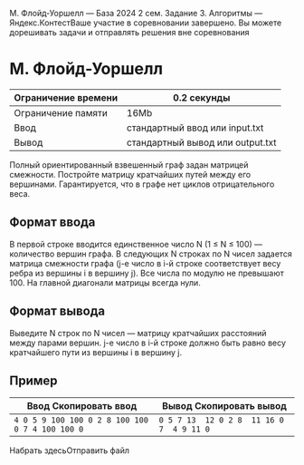  M. Флойд\-Уоршелл — База 2024 2 сем. Задание 3\. Алгоритмы — Яндекс.КонтестВаше участие в соревновании завершено. Вы можете дорешивать задачи и отправлять решения вне соревнования



M. Флойд\-Уоршелл
=================




| Ограничение времени | 0\.2 секунды |
| --- | --- |
| Ограничение памяти | 16Mb |
| Ввод | стандартный ввод или input.txt |
| Вывод | стандартный вывод или output.txt |





Полный ориентированный взвешенный граф задан матрицей смежности. Постройте матрицу кратчайших путей между его вершинами. Гарантируется,
 что в графе нет циклов отрицательного веса.
 


Формат ввода
------------



В первой строке вводится единственное число N (1 ≤ N ≤ 100\) — количество вершин графа. В следующих N строках по N чисел задается матрица смежности графа (j\-е число в i\-й строке соответствует весу ребра из вершины i в вершину j). Все числа по модулю не превышают 100\. На главной диагонали матрицы всегда нули.
 


Формат вывода
-------------



Выведите N строк по N чисел — матрицу кратчайших расстояний между парами вершин. j\-е число в i\-й строке должно быть равно весу кратчайшего пути из вершины i в вершину j.
 


Пример
------




| Ввод Скопировать ввод | Вывод Скопировать вывод |
| --- | --- |
| ``` 4 0 5 9 100 100 0 2 8 100 100 0 7 4 100 100 0  ``` | ``` 0 5 7 13  12 0 2 8  11 16 0 7  4 9 11 0   ``` |


Набрать здесьОтправить файл